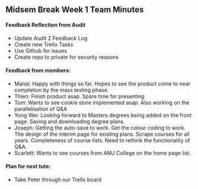 ## Midsem Break Week 1 Team Minutes

#### Feedback Reflection from Audit

* Update Audit 2 Feedback Log
* Create new Trello Tasks
* Use Github for issues
* Create repo to private for security reasons


#### Feedback from members:
* Manal: Happy with things so far. Hopes to see the product come to near completion by the mass testing phase.
* Thien: Finish product asap. Spare time for presenting
* Tom: Wants to see cookie store implemented asap. Also working on the parallelisation of Q&A
* Yong Wei: Looking forward to Masters degrees being added on the front page. Saving and downloading degree plans.
* Joseph: Getting the auto-save to work. Get the colour coding to work. The design of the interim page for existing plans. Scrape courses for all years. Completeness of course lists. Need to rethink the functionality of Q&A.
* Scarlett: Wants to see courses from ANU College on the home page list.


#### Plan for next tute:
* Take Peter through our Trello board